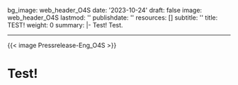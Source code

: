 bg_image: web_header_O4S
date: '2023-10-24'
draft: false
image: web_header_O4S
lastmod: ''
publishdate: ''
resources: []
subtitle: ''
title: TEST!
weight: 0
summary: |-
 Test! Test.

---

{{< image Pressrelease-Eng_O4S >}}

# Test!







